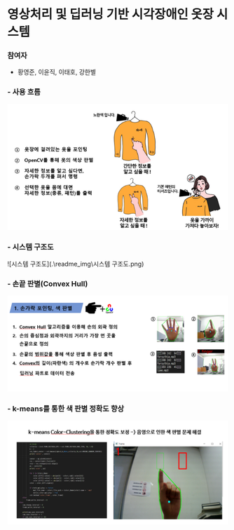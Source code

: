 # 영상처리 및 딥러닝 기반 시각장애인 옷장 시스템

### 

### 참여자

- 황영준, 이윤직, 이태호, 강한별



### - 사용 흐름

![사용흐름](.\readme_img\사용흐름.png)





### - 시스템 구조도

![시스템 구조도](.\readme_img\시스템 구조도.png)



### - 손끝 판별(Convex Hull)

![포인팅](.\readme_img\포인팅.png)

### - k-means를 통한 색 판별 정확도 향상

![색정확도](.\readme_img\색정확도.png)

